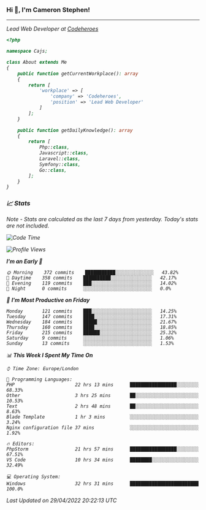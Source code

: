### Hi 👋, I'm Cameron Stephen!
<hr>
<p><em>Lead Web Developer at <a href="https://codeheroes.co.uk">Codeheroes</a></p>


```php
<?php

namespace Cajs;

class About extends Me
{
    public function getCurrentWorkplace(): array
    {
        return [
            'workplace' => [
                'company' => 'Codeheroes',
                'position' => 'Lead Web Developer'
            ]
        ];
    }

    public function getDailyKnowledge(): array
    {
        return [
            Php::class,
            Javascript::class,
            Laravel::class,
            Symfony::class,
            Go::class,
        ];
    }
}
```

### 📈 Stats
<p><em>Note - Stats are calculated as the last 7 days from yesterday. Today's stats are not included.</em></p>


<!--START_SECTION:waka-->
![Code Time](http://img.shields.io/badge/Code%20Time-2%2C831%20hrs%2055%20mins-blue)

![Profile Views](http://img.shields.io/badge/Profile%20Views-0-blue)

**I'm an Early 🐤** 

```text
🌞 Morning    372 commits    ███████████░░░░░░░░░░░░░░   43.82% 
🌆 Daytime    358 commits    ██████████░░░░░░░░░░░░░░░   42.17% 
🌃 Evening    119 commits    ███░░░░░░░░░░░░░░░░░░░░░░   14.02% 
🌙 Night      0 commits      ░░░░░░░░░░░░░░░░░░░░░░░░░   0.0%

```
📅 **I'm Most Productive on Friday** 

```text
Monday       121 commits    ███░░░░░░░░░░░░░░░░░░░░░░   14.25% 
Tuesday      147 commits    ████░░░░░░░░░░░░░░░░░░░░░   17.31% 
Wednesday    184 commits    █████░░░░░░░░░░░░░░░░░░░░   21.67% 
Thursday     160 commits    ████░░░░░░░░░░░░░░░░░░░░░   18.85% 
Friday       215 commits    ██████░░░░░░░░░░░░░░░░░░░   25.32% 
Saturday     9 commits      ░░░░░░░░░░░░░░░░░░░░░░░░░   1.06% 
Sunday       13 commits     ░░░░░░░░░░░░░░░░░░░░░░░░░   1.53%

```


📊 **This Week I Spent My Time On** 

```text
⌚︎ Time Zone: Europe/London

💬 Programming Languages: 
PHP                      22 hrs 13 mins      █████████████████░░░░░░░░   68.33% 
Other                    3 hrs 25 mins       ██░░░░░░░░░░░░░░░░░░░░░░░   10.53% 
Text                     2 hrs 48 mins       ██░░░░░░░░░░░░░░░░░░░░░░░   8.63% 
Blade Template           1 hr 3 mins         ░░░░░░░░░░░░░░░░░░░░░░░░░   3.24% 
Nginx configuration file 37 mins             ░░░░░░░░░░░░░░░░░░░░░░░░░   1.92%

🔥 Editors: 
PhpStorm                 21 hrs 57 mins      █████████████████░░░░░░░░   67.51% 
VS Code                  10 hrs 34 mins      ████████░░░░░░░░░░░░░░░░░   32.49%

💻 Operating System: 
Windows                  32 hrs 31 mins      █████████████████████████   100.0%

```


 Last Updated on 29/04/2022 20:22:13 UTC
<!--END_SECTION:waka-->

